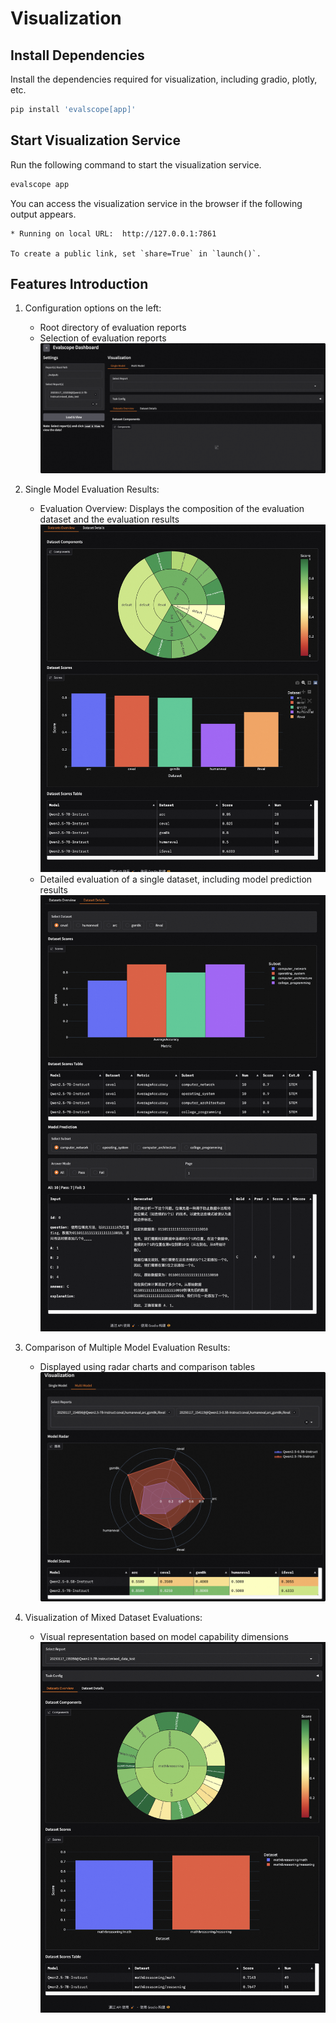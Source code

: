 # Visualization

## Install Dependencies

Install the dependencies required for visualization, including gradio, plotly, etc.
```bash
pip install 'evalscope[app]'
```

## Start Visualization Service

Run the following command to start the visualization service.
```bash
evalscope app
```
You can access the visualization service in the browser if the following output appears.
```text
* Running on local URL:  http://127.0.0.1:7861

To create a public link, set `share=True` in `launch()`.
```

## Features Introduction

1. Configuration options on the left:
   - Root directory of evaluation reports
   - Selection of evaluation reports
   ![alt text](./images/setting.png)

2. Single Model Evaluation Results:
   - Evaluation Overview: Displays the composition of the evaluation dataset and the evaluation results
   ![alt text](./images/report_overview.png)
   - Detailed evaluation of a single dataset, including model prediction results
   ![alt text](./images/report_details.png)

3. Comparison of Multiple Model Evaluation Results:
   - Displayed using radar charts and comparison tables
   ![alt text](./images/model_compare.png)

4. Visualization of Mixed Dataset Evaluations:
   - Visual representation based on model capability dimensions
   ![alt text](./images/collection.png)